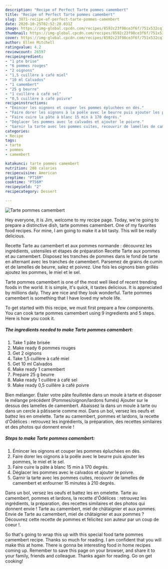 ```yaml
---
description: "Recipe of Perfect Tarte pommes camembert"
title: "Recipe of Perfect Tarte pommes camembert"
slug: 3871-recipe-of-perfect-tarte-pommes-camembert
date: 2020-10-25T02:52:28.031Z
image: https://img-global.cpcdn.com/recipes/8592c23f98ce3f6f/751x532cq70/tarte-pommes-camembert-photo-principale-de-la-recette.jpg
thumbnail: https://img-global.cpcdn.com/recipes/8592c23f98ce3f6f/751x532cq70/tarte-pommes-camembert-photo-principale-de-la-recette.jpg
cover: https://img-global.cpcdn.com/recipes/8592c23f98ce3f6f/751x532cq70/tarte-pommes-camembert-photo-principale-de-la-recette.jpg
author: Ellen Mitchell
ratingvalue: 4.2
reviewcount: 26597
recipeingredient:
- "1 pte brise"
- "6 pommes rouges"
- "2 oignons"
- "1,5 cuillère à café miel"
- "10 ml Calvados"
- "1 camembert"
- "25 g beurre"
- "1 cuillère à café sel"
- "0,5 cuillère à café poivre"
recipeinstructions:
- "Émincer les oignons et couper les pommes épluchées en dès."
- "Faire dorer les oignons à la poêle avec le beurre puis ajouter les pommes, le miel et le sel."
- "Faire cuire la pâte à blanc 15 min à 170 degrés."
- "Déglacer les pommes avec le calvados et ajouter le poivre."
- "Garnir la tarte avec les pommes cuites, recouvrir de lamelles de camembert et enfourner 15 minutes à 210 degrés."
categories:
- Recipe
tags:
- tarte
- pommes
- camembert

katakunci: tarte pommes camembert 
nutrition: 208 calories
recipecuisine: American
preptime: "PT16M"
cooktime: "PT56M"
recipeyield: "2"
recipecategory: Dessert

---
```



![Tarte pommes camembert](https://img-global.cpcdn.com/recipes/8592c23f98ce3f6f/751x532cq70/tarte-pommes-camembert-photo-principale-de-la-recette.jpg)

Hey everyone, it is Jim, welcome to my recipe page. Today, we're going to prepare a distinctive dish, tarte pommes camembert. One of my favorites food recipes. For mine, I am going to make it a bit tasty. This will be really delicious.

Recette Tarte au camembert et aux pommes normande : découvrez les ingrédients, ustensiles et étapes de préparation Recette Tarte aux pommes et au camembert. Disposez les tranches de pommes dans le fond de tarte en alternant avec les tranches de camembert. Parsemez de grains de cumin et de lamelles de beurre, salez et poivrez. Une fois les oignons bien grillés ajoutez les pommes, le miel et le sel.

Tarte pommes camembert is one of the most well liked of recent trending foods in the world. It is simple, it's quick, it tastes delicious. It is appreciated by millions daily. They are nice and they look wonderful. Tarte pommes camembert is something that I have loved my whole life.


To get started with this recipe, we must first prepare a few components. You can cook tarte pommes camembert using 9 ingredients and 5 steps. Here is how you cook it.

<!--inarticleads1-->

##### The ingredients needed to make Tarte pommes camembert:

1. Take 1 pâte brisée
1. Make ready 6 pommes rouges
1. Get 2 oignons
1. Take 1,5 cuillère à café miel
1. Get 10 ml Calvados
1. Make ready 1 camembert
1. Prepare 25 g beurre
1. Make ready 1 cuillère à café sel
1. Make ready 0,5 cuillère à café poivre


Bien mélanger. Étaler votre pâte feuilletée dans un moule à tarte et disposer le mélange précédent (Pommes/oignon/lardons fumés) Ajouter sur le dessus des lamelles de camembert. Abaissez la dans un moule à tarte ou dans un cercle à pâtisserie comme moi. Dans un bol, versez les oeufs et battez les en omelette. Tarte au camembert, pommes et lardons, la recette d&#39;Ôdélices : retrouvez les ingrédients, la préparation, des recettes similaires et des photos qui donnent envie ! 

<!--inarticleads2-->

##### Steps to make Tarte pommes camembert:

1. Émincer les oignons et couper les pommes épluchées en dès.
1. Faire dorer les oignons à la poêle avec le beurre puis ajouter les pommes, le miel et le sel.
1. Faire cuire la pâte à blanc 15 min à 170 degrés.
1. Déglacer les pommes avec le calvados et ajouter le poivre.
1. Garnir la tarte avec les pommes cuites, recouvrir de lamelles de camembert et enfourner 15 minutes à 210 degrés.


Dans un bol, versez les oeufs et battez les en omelette. Tarte au camembert, pommes et lardons, la recette d&#39;Ôdélices : retrouvez les ingrédients, la préparation, des recettes similaires et des photos qui donnent envie ! Tarte au camembert, miel de châtaignier et aux pommes. Envie de Tarte au camembert, miel de châtaignier et aux pommes ? Découvrez cette recette de pommes et félicitez son auteur par un coup de coeur !. 

So that's going to wrap this up with this special food tarte pommes camembert recipe. Thanks so much for reading. I am confident that you will make this at home. There is gonna be interesting food in home recipes coming up. Remember to save this page on your browser, and share it to your family, friends and colleague. Thanks again for reading. Go on get cooking!
